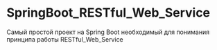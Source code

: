 # SpringBoot_RESTful_Web_Service

Самый простой проект на Spring Boot необходимый для понимания принципа работы RESTful_Web_Service
